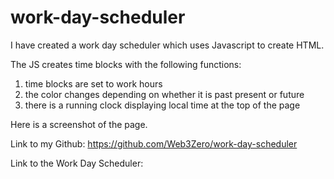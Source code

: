# work-day-scheduler

I have created a work day scheduler which uses Javascript to create HTML. 

The JS creates time blocks with the following functions:
1. time blocks are set to work hours
2. the color changes depending on whether it is past present or future
3. there is a running clock displaying local time at the top of the page

Here is a screenshot of the page.



Link to my Github: https://github.com/Web3Zero/work-day-scheduler

Link to the Work Day Scheduler: 











